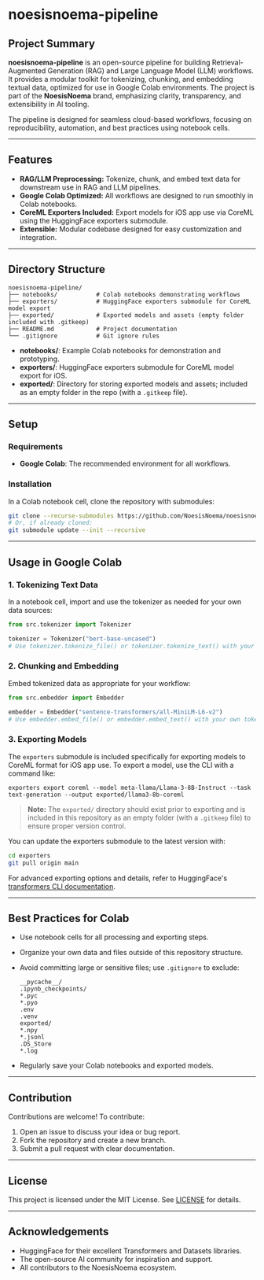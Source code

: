 # noesisnoema-pipeline

## Project Summary

**noesisnoema-pipeline** is an open-source pipeline for building Retrieval-Augmented Generation (RAG) and Large Language Model (LLM) workflows. It provides a modular toolkit for tokenizing, chunking, and embedding textual data, optimized for use in Google Colab environments. The project is part of the **NoesisNoema** brand, emphasizing clarity, transparency, and extensibility in AI tooling.

The pipeline is designed for seamless cloud-based workflows, focusing on reproducibility, automation, and best practices using notebook cells.

---

## Features

- **RAG/LLM Preprocessing:** Tokenize, chunk, and embed text data for downstream use in RAG and LLM pipelines.
- **Google Colab Optimized:** All workflows are designed to run smoothly in Colab notebooks.
- **CoreML Exporters Included:** Export models for iOS app use via CoreML using the HuggingFace exporters submodule.
- **Extensible:** Modular codebase designed for easy customization and integration.

---

## Directory Structure

```
noesisnoema-pipeline/
├── notebooks/           # Colab notebooks demonstrating workflows
├── exporters/           # HuggingFace exporters submodule for CoreML model export
├── exported/            # Exported models and assets (empty folder included with .gitkeep)
├── README.md            # Project documentation
└── .gitignore           # Git ignore rules
```

- **notebooks/**: Example Colab notebooks for demonstration and prototyping.
- **exporters/**: HuggingFace exporters submodule for CoreML model export for iOS.
- **exported/**: Directory for storing exported models and assets; included as an empty folder in the repo (with a `.gitkeep` file).

---

## Setup

### Requirements

- **Google Colab**: The recommended environment for all workflows.

### Installation

In a Colab notebook cell, clone the repository with submodules:

```bash
git clone --recurse-submodules https://github.com/NoesisNoema/noesisnoema-pipeline.git
# Or, if already cloned:
git submodule update --init --recursive
```

---

## Usage in Google Colab

### 1. Tokenizing Text Data

In a notebook cell, import and use the tokenizer as needed for your own data sources:

```python
from src.tokenizer import Tokenizer

tokenizer = Tokenizer("bert-base-uncased")
# Use tokenizer.tokenize_file() or tokenizer.tokenize_text() with your own input data
```

### 2. Chunking and Embedding

Embed tokenized data as appropriate for your workflow:

```python
from src.embedder import Embedder

embedder = Embedder("sentence-transformers/all-MiniLM-L6-v2")
# Use embedder.embed_file() or embedder.embed_text() with your own tokenized data
```

### 3. Exporting Models

The `exporters` submodule is included specifically for exporting models to CoreML format for iOS app use. To export a model, use the CLI with a command like:

```
exporters export coreml --model meta-llama/Llama-3-8B-Instruct --task text-generation --output exported/llama3-8b-coreml
```

> **Note:** The `exported/` directory should exist prior to exporting and is included in this repository as an empty folder (with a `.gitkeep` file) to ensure proper version control.

You can update the exporters submodule to the latest version with:

```bash
cd exporters
git pull origin main
```

For advanced exporting options and details, refer to HuggingFace's [transformers CLI documentation](https://huggingface.co/docs/transformers/main/en/serialization).

---

## Best Practices for Colab

- Use notebook cells for all processing and exporting steps.
- Organize your own data and files outside of this repository structure.
- Avoid committing large or sensitive files; use `.gitignore` to exclude:
  
  ```
  __pycache__/
  .ipynb_checkpoints/
  *.pyc
  *.pyo
  .env
  .venv
  exported/
  *.npy
  *.jsonl
  .DS_Store
  *.log
  ```

- Regularly save your Colab notebooks and exported models.

---

## Contribution

Contributions are welcome! To contribute:

1. Open an issue to discuss your idea or bug report.
2. Fork the repository and create a new branch.
3. Submit a pull request with clear documentation.

---

## License

This project is licensed under the MIT License. See [LICENSE](LICENSE) for details.

---

## Acknowledgements

- HuggingFace for their excellent Transformers and Datasets libraries.
- The open-source AI community for inspiration and support.
- All contributors to the NoesisNoema ecosystem.
